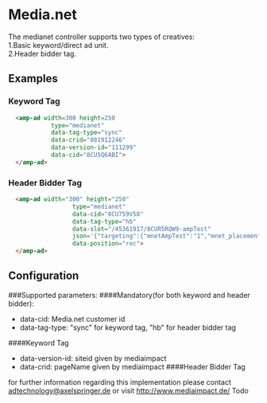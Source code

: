 <!---
Copyright 2015 The AMP HTML Authors. All Rights Reserved.

Licensed under the Apache License, Version 2.0 (the "License");
you may not use this file except in compliance with the License.
You may obtain a copy of the License at

      http://www.apache.org/licenses/LICENSE-2.0

Unless required by applicable law or agreed to in writing, software
distributed under the License is distributed on an "AS-IS" BASIS,
WITHOUT WARRANTIES OR CONDITIONS OF ANY KIND, either express or implied.
See the License for the specific language governing permissions and
limitations under the License.
-->

# Media.net
The medianet controller supports two types of creatives: <br/>1.Basic keyword/direct ad unit. <br/>2.Header bidder tag.

## Examples
### Keyword Tag
```html
  <amp-ad width=300 height=250
            type="medianet"
            data-tag-type="sync"
            data-crid="881912246"
            data-version-id="111299"
            data-cid="8CU5Q6ABI">
  </amp-ad>
```
### Header Bidder Tag
```html
  <amp-ad width="300" height="250"
                  type="medianet"
                  data-cid="8CU759V58"
                  data-tag-type="hb"
                  data-slot="/45361917/8CUR5RQW9-ampTest"
                  json='{"targeting":{"mnetAmpTest":"1","mnet_placement":"rec"}}'
                  data-position="rec">
  </amp-ad>
```
## Configuration
###Supported parameters:
####Mandatory(for both keyword and header bidder):
- data-cid: Media.net customer id
- data-tag-type: "sync" for keyword tag, "hb" for header bidder tag

####Keyword Tag
- data-version-id: siteid given by mediaimpact
- data-crid: pageName given by mediaimpact
####Header Bidder Tag

for further information regarding this implementation please contact adtechnology@axelspringer.de 
or visit http://www.mediaimpact.de/ Todo 
